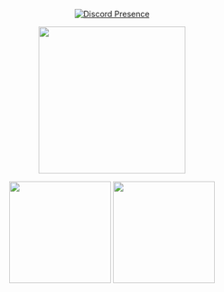 <div align="center">

[![Discord Presence](https://lanyard.cnrad.dev/api/851274892954959873
                                      )](https://discord.com/users/851274892954959873)

<p align="center">
   <img src="https://64.media.tumblr.com/9ec7537198ca06a6defd9659c5017a2f/b17ff0c6bb7fc1b6-4f/s1280x1920/8f4b116e79552bb93e8457a2272d5b71371bd2e7.gifv", width="260"/>
  <br>
<div align="center">
  
  <img height="180em" src="https://github-readme-stats.vercel.app/api?username=cI1ents&show_icons=true&theme=tokyonight&include_all_commits=true&count_private=true"/>
  <img height="180em" src="https://github-readme-stats.vercel.app/api/top-langs/?username=rafaballerini&layout=compact&langs_count=7&theme=tokyonight"
</div>
 <div style="display: inline_block"><br>

